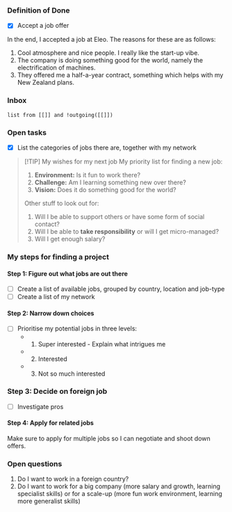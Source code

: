 ### Definition of Done
- [x] Accept a job offer

In the end, I accepted a job at Eleo. The reasons for these are as follows:
1. Cool atmosphere and nice people. I really like the start-up vibe.
2. The company is doing something good for the world, namely the electrification of machines.
3. They offered me a half-a-year contract, something which helps with my New Zealand plans.

### Inbox
```dataview
list from [[]] and !outgoing([[]])
```

### Open tasks
- [x] List the categories of jobs there are, together with my network




> [!TIP] My wishes for my next job
> My priority list for finding a new job:
> 1. **Environment:** Is it fun to work there?
> 2. **Challenge:** Am I learning something new over there?
> 3. **Vision:** Does it do something good for the world?
> 
> Other stuff to look out for:
> 1. Will I be able to support others or have some form of social contact?
> 2. Will I be able to **take responsibility** or will I get micro-managed?
 > 3. Will I get enough salary?





### My steps for finding a project
#### Step 1: Figure out what jobs are out there
- [ ] Create a list of available jobs, grouped by country, location and job-type
- [ ] Create a list of my network

#### Step 2: Narrow down choices
- [ ] Prioritise my potential jobs in three levels:
    - 1. Super interested - Explain what intrigues me
    - 2. Interested
    - 3. Not so much interested

### Step 3: Decide on foreign job
- [ ] Investigate pros 

#### Step 4: Apply for related jobs
Make sure to apply for multiple jobs so I can negotiate and shoot down offers.



### Open questions
1. Do I want to work in a foreign country?
2. Do I want to work for a big company (more salary and growth, learning specialist skills) or for a scale-up (more fun work environment, learning more generalist skills)